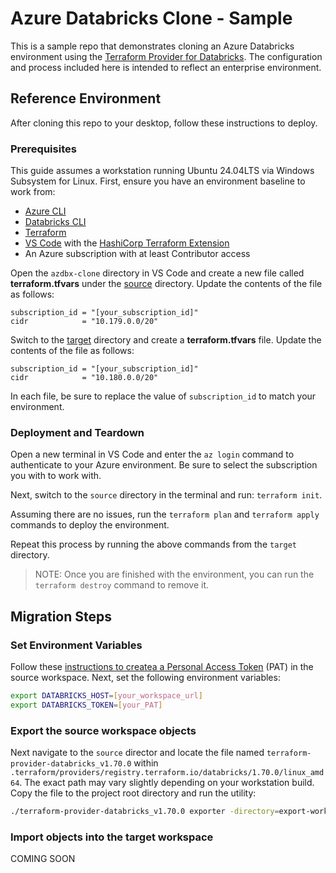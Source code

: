 # Azure Databricks Clone - Sample

This is a sample repo that demonstrates cloning an Azure Databricks environment using the [Terraform Provider for Databricks](https://github.com/databricks/terraform-provider-databricks/blob/main/docs/guides/experimental-exporter.md). The configuration and process included here is intended to reflect an enterprise environment.

## Reference Environment

After cloning this repo to your desktop, follow these instructions to deploy.

### Prerequisites

This guide assumes a workstation running Ubuntu 24.04LTS via Windows Subsystem for Linux. First, ensure you have an environment baseline to work from:

* [Azure CLI](https://learn.microsoft.com/en-us/cli/azure/install-azure-cli)
* [Databricks CLI](https://docs.databricks.com/aws/en/dev-tools/cli/install#curl-install)
* [Terraform](https://developer.hashicorp.com/terraform/install)
* [VS Code](https://code.visualstudio.com/) with the [HashiCorp Terraform Extension](https://marketplace.visualstudio.com/items?itemName=HashiCorp.terraform)
* An Azure subscription with at least Contributor access

Open the `azdbx-clone` directory in VS Code and create a new file called **terraform.tfvars** under the [source](/source/) directory. Update the contents of the file as follows:

```text
subscription_id = "[your_subscription_id]"
cidr            = "10.179.0.0/20"
```

Switch to the [target](/target/) directory and create a **terraform.tfvars** file. Update the contents of the file as follows:

```text
subscription_id = "[your_subscription_id]"
cidr            = "10.180.0.0/20"
```

In each file, be sure to replace the value of `subscription_id` to match your environment.

### Deployment and Teardown

Open a new terminal in VS Code and enter the `az login` command to authenticate to your Azure environment. Be sure to select the subscription you with to work with.

Next, switch to the `source` directory in the terminal and run: `terraform init`.

Assuming there are no issues, run the `terraform plan` and `terraform apply` commands to deploy the environment.

Repeat this process by running the above commands from the `target` directory.

> NOTE: Once you are finished with the environment, you can run the `terraform destroy` command to remove it.

## Migration Steps

### Set Environment Variables

Follow these [instructions to createa a Personal Access Token](https://docs.databricks.com/aws/en/dev-tools/auth/pat#databricks-personal-access-tokens-for-workspace-users) (PAT) in the source workspace. Next, set the following environment variables:

```bash
export DATABRICKS_HOST=[your_workspace_url]
export DATABRICKS_TOKEN=[your_PAT]
```

### Export the source workspace objects

Next navigate to the `source` director and locate the file named `terraform-provider-databricks_v1.70.0` within `.terraform/providers/registry.terraform.io/databricks/1.70.0/linux_amd64`. The exact path may vary slightly depending on your workstation build. Copy the file to the project root directory and run the utility:

```bash
./terraform-provider-databricks_v1.70.0 exporter -directory=export-workspace -export-secrets -mounts -skip-interactive
```

### Import objects into the target workspace

COMING SOON